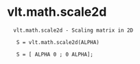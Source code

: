 # vlt.math.scale2d

```
  vlt.math.scale2d - Scaling matrix in 2D
 
   S = vlt.math.scale2d(ALPHA)
 
   S = [ ALPHA 0 ; 0 ALPHA];

```
